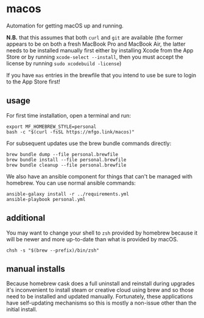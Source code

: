# macos

Automation for getting macOS up and running.

**N.B.** that this assumes that both `curl` and `git` are available (the
former appears to be on both a fresh MacBook Pro and MacBook Air, the latter
needs to be installed manually first either by installing Xcode from the App
Store or by running `xcode-select --install`, then you must accept the
license by running `sudo xcodebuild -license`)

If you have `mas` entries in the brewfile that you intend to use be sure to
login to the App Store first!

## usage

For first time installation, open a terminal and run:

```shell
export MF_HOMEBREW_STYLE=personal
bash -c "$(curl -fsSL https://mfgo.link/macos)"
```

For subsequent updates use the brew bundle commands directly:

```shell
brew bundle dump --file personal.brewfile
brew bundle install --file personal.brewfile
brew bundle cleanup --file personal.brewfile
```

We also have an ansible component for things that can't be managed with
homebrew. You can use normal ansible commands:

```shell
ansible-galaxy install -r ../requirements.yml
ansible-playbook personal.yml
```

## additional

You may want to change your shell to `zsh` provided by homebrew because it
will be newer and more up-to-date than what is provided by macOS.

```shell
chsh -s "$(brew --prefix)/bin/zsh"
```

## manual installs

Because homebrew cask does a full uninstall and reinstall during upgrades it's
inconvenient to install steam or creative cloud using brew and so those need
to be installed and updated manually. Fortunately, these applications have
self-updating mechanisms so this is mostly a non-issue other than the initial
install.
